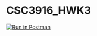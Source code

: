 # CSC3916_HWK3
[![Run in Postman](https://run.pstmn.io/button.svg)](https://app.getpostman.com/run-collection/f58fe7c949bfdd768960)